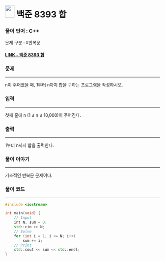 # <img src="https://d2gd6pc034wcta.cloudfront.net/tier/1.svg" width="30" height="40"> 백준 8393 합


### 풀이 언어 : C++

문제 구분 : #반복문
#### [LINK - 백준 8393 합](https://www.acmicpc.net/problem/8393)

### 문제
<hr>

n이 주어졌을 때, 1부터 n까지 합을 구하는 프로그램을 작성하시오.


### 입력
<hr>
첫째 줄에 n (1 ≤ n ≤ 10,000)이 주어진다.

### 출력
<hr>

1부터 n까지 합을 출력한다.
### 풀이 이야기
<hr>

기초적인 반복문 문제이다.

### 풀이 코드
<hr>

``` c++
#include <iostream>

int main(void) {
    // Input
    int N, sum = 0;
    std::cin >> N;
    // Solve
    for (int i = 1; i <= N; i++)
        sum += i;
    // Print
    std::cout << sum << std::endl;
}
```
